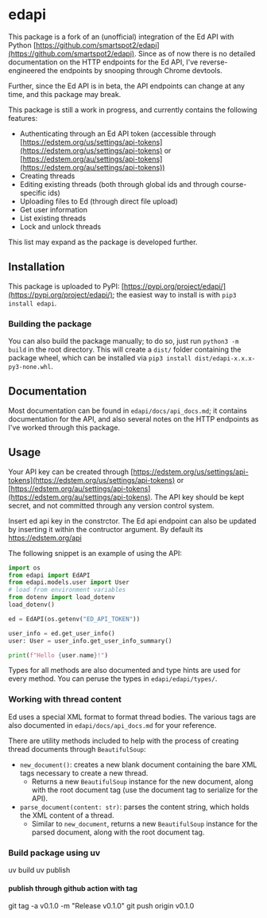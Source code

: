 # edapi

This package is a fork of an (unofficial) integration of the Ed API with Python [https://github.com/smartspot2/edapi](https://github.com/smartspot2/edapi). Since as of now there is no detailed documentation on the HTTP endpoints for the Ed API, I've reverse-engineered the endpoints by snooping through Chrome devtools.

Further, since the Ed API is in beta, the API endpoints can change at any time, and this package may break.

This package is still a work in progress, and currently contains the following features:

- Authenticating through an Ed API token (accessible through [https://edstem.org/us/settings/api-tokens](https://edstem.org/us/settings/api-tokens) or [https://edstem.org/au/settings/api-tokens](https://edstem.org/au/settings/api-tokens))
- Creating threads
- Editing existing threads (both through global ids and through course-specific ids)
- Uploading files to Ed (through direct file upload)
- Get user information
- List existing threads
- Lock and unlock threads

This list may expand as the package is developed further.

## Installation

This package is uploaded to PyPI: [https://pypi.org/project/edapi/](https://pypi.org/project/edapi/); the easiest way to install is with `pip3 install edapi`.

### Building the package

You can also build the package manually; to do so, just run `python3 -m build` in the root directory. This will create a `dist/` folder containing the package wheel, which can be installed via `pip3 install dist/edapi-x.x.x-py3-none.whl`.

## Documentation

Most documentation can be found in `edapi/docs/api_docs.md`; it contains documentation for the API, and also several notes on the HTTP endpoints as I've worked through this package.

## Usage

Your API key can be created through [https://edstem.org/us/settings/api-tokens](https://edstem.org/us/settings/api-tokens) or [https://edstem.org/au/settings/api-tokens](https://edstem.org/au/settings/api-tokens). The API key should be kept secret, and not committed through any version control system.

Insert ed api key in the constrctor. The Ed api endpoint can also be updated by inserting it within the contructor argument. By default its https://edstem.org/api

The following snippet is an example of using the API:

```python
import os
from edapi import EdAPI
from edapi.models.user import User
# load from environment variables
from dotenv import load_dotenv
load_dotenv()

ed = EdAPI(os.getenv("ED_API_TOKEN"))

user_info = ed.get_user_info()
user: User = user_info.get_user_info_summary()

print(f"Hello {user.name}!")
```

Types for all methods are also documented and type hints are used for every method. You can peruse the types in `edapi/edapi/types/`.

### Working with thread content

Ed uses a special XML format to format thread bodies. The various tags are also documented in `edapi/docs/api_docs.md` for your reference.

There are utility methods included to help with the process of creating thread documents through `BeautifulSoup`:

- `new_document()`: creates a new blank document containing the bare XML tags necessary to create a new thread.
  - Returns a new `BeautifulSoup` instance for the new document, along with the root document tag (use the document tag to serialize for the API).
- `parse_document(content: str)`: parses the content string, which holds the XML content of a thread.
  - Similar to `new_document`, returns a new `BeautifulSoup` instance for the parsed document, along with the root document tag.

### Build package using uv

uv build
uv publish

#### publish through github action with tag

git tag -a v0.1.0 -m "Release v0.1.0"
git push origin v0.1.0
